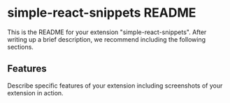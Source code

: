 # simple-react-snippets README

This is the README for your extension "simple-react-snippets". After writing up a brief description, we recommend including the following sections.

## Features

Describe specific features of your extension including screenshots of your extension in action.
